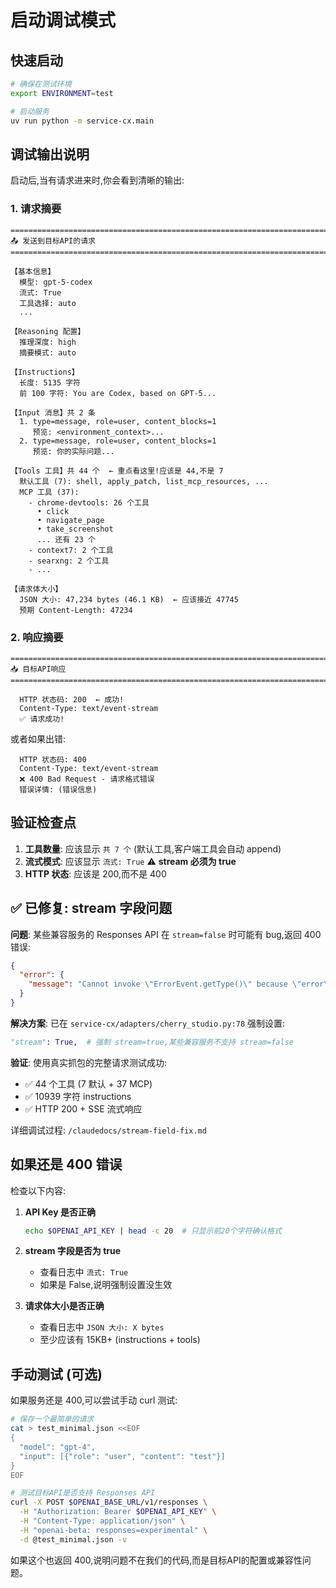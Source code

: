 # 启动调试模式

## 快速启动

```bash
# 确保在测试环境
export ENVIRONMENT=test

# 启动服务
uv run python -m service-cx.main
```

## 调试输出说明

启动后,当有请求进来时,你会看到清晰的输出:

### 1. 请求摘要
```
================================================================================
📤 发送到目标API的请求
================================================================================

【基本信息】
  模型: gpt-5-codex
  流式: True
  工具选择: auto
  ...

【Reasoning 配置】
  推理深度: high
  摘要模式: auto

【Instructions】
  长度: 5135 字符
  前 100 字符: You are Codex, based on GPT-5...

【Input 消息】共 2 条
  1. type=message, role=user, content_blocks=1
     预览: <environment_context>...
  2. type=message, role=user, content_blocks=1
     预览: 你的实际问题...

【Tools 工具】共 44 个  ← 重点看这里!应该是 44,不是 7
  默认工具 (7): shell, apply_patch, list_mcp_resources, ...
  MCP 工具 (37):
    - chrome-devtools: 26 个工具
      • click
      • navigate_page
      • take_screenshot
      ... 还有 23 个
    - context7: 2 个工具
    - searxng: 2 个工具
    - ...

【请求体大小】
  JSON 大小: 47,234 bytes (46.1 KB)  ← 应该接近 47745
  预期 Content-Length: 47234
```

### 2. 响应摘要
```
================================================================================
📥 目标API响应
================================================================================

  HTTP 状态码: 200  ← 成功!
  Content-Type: text/event-stream
  ✅ 请求成功!
```

或者如果出错:
```
  HTTP 状态码: 400
  Content-Type: text/event-stream
  ❌ 400 Bad Request - 请求格式错误
  错误详情: (错误信息)
```

## 验证检查点

1. **工具数量**: 应该显示 `共 7 个` (默认工具,客户端工具会自动 append)
2. **流式模式**: 应该显示 `流式: True` ⚠️ **stream 必须为 true**
3. **HTTP 状态**: 应该是 200,而不是 400

## ✅ 已修复: stream 字段问题

**问题**: 某些兼容服务的 Responses API 在 `stream=false` 时可能有 bug,返回 400 错误:

```json
{
  "error": {
    "message": "Cannot invoke \"ErrorEvent.getType()\" because \"error\" is null"
  }
}
```

**解决方案**: 已在 `service-cx/adapters/cherry_studio.py:78` 强制设置:

```python
"stream": True,  # 强制 stream=true,某些兼容服务不支持 stream=false
```

**验证**: 使用真实抓包的完整请求测试成功:
- ✅ 44 个工具 (7 默认 + 37 MCP)
- ✅ 10939 字符 instructions
- ✅ HTTP 200 + SSE 流式响应

详细调试过程: `/claudedocs/stream-field-fix.md`

## 如果还是 400 错误

检查以下内容:

1. **API Key 是否正确**
   ```bash
   echo $OPENAI_API_KEY | head -c 20  # 只显示前20个字符确认格式
   ```

2. **stream 字段是否为 true**
   - 查看日志中 `流式: True`
   - 如果是 False,说明强制设置没生效

3. **请求体大小是否正确**
   - 查看日志中 `JSON 大小: X bytes`
   - 至少应该有 15KB+ (instructions + tools)

## 手动测试 (可选)

如果服务还是 400,可以尝试手动 curl 测试:

```bash
# 保存一个最简单的请求
cat > test_minimal.json <<EOF
{
  "model": "gpt-4",
  "input": [{"role": "user", "content": "test"}]
}
EOF

# 测试目标API是否支持 Responses API
curl -X POST $OPENAI_BASE_URL/v1/responses \
  -H "Authorization: Bearer $OPENAI_API_KEY" \
  -H "Content-Type: application/json" \
  -H "openai-beta: responses=experimental" \
  -d @test_minimal.json -v
```

如果这个也返回 400,说明问题不在我们的代码,而是目标API的配置或兼容性问题。
